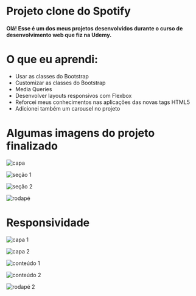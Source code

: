 # Projeto clone do Spotify

#### Olá! Esse é um dos meus projetos desenvolvidos durante o curso de desenvolvimento web que fiz na Udemy.

# O que eu aprendi:
- Usar as classes do Bootstrap
- Customizar as classes do Bootstrap
- Media Queries
- Desenvolver layouts responsivos com Flexbox
- Reforcei meus conhecimentos nas aplicações das novas tags HTML5
- Adicionei também um carousel no projeto 

# Algumas imagens do projeto finalizado

![capa](https://github.com/LucasSilvaMarts/Projetos-front-end/blob/master/Projeto%20Clone%20Spotify/Screenshot/capa.png)

![seção 1](https://github.com/LucasSilvaMarts/Projetos-front-end/blob/master/Projeto%20Clone%20Spotify/Screenshot/secao1.png)

![seção 2](https://github.com/LucasSilvaMarts/Projetos-front-end/blob/master/Projeto%20Clone%20Spotify/Screenshot/secao2.png)

![rodapé](https://github.com/LucasSilvaMarts/Projetos-front-end/blob/master/Projeto%20Clone%20Spotify/Screenshot/rodape.png)

# Responsividade

![capa 1](https://github.com/LucasSilvaMarts/Projetos-front-end/blob/master/Projeto%20Clone%20Spotify/Screenshot/capa1.png)

![capa 2](https://github.com/LucasSilvaMarts/Projetos-front-end/blob/master/Projeto%20Clone%20Spotify/Screenshot/capa2.png)

![conteúdo 1](https://github.com/LucasSilvaMarts/Projetos-front-end/blob/master/Projeto%20Clone%20Spotify/Screenshot/conteudo1.png)

![conteúdo 2](https://github.com/LucasSilvaMarts/Projetos-front-end/blob/master/Projeto%20Clone%20Spotify/Screenshot/conteudo2.png)

![rodapé 2](https://github.com/LucasSilvaMarts/Projetos-front-end/blob/master/Projeto%20Clone%20Spotify/Screenshot/rodape2.png)
